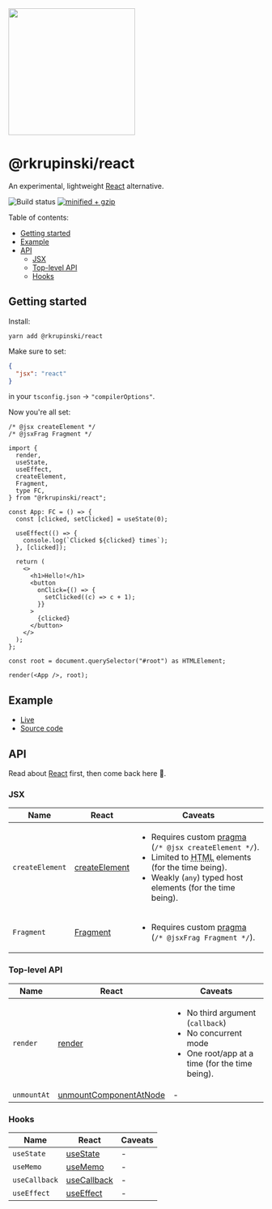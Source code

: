 <img src="https://github.com/rkrupinski/react/assets/775177/29935515-8c29-4254-b80e-ed590489738d" width="250" height="250" />

# @rkrupinski/react

An experimental, lightweight [React](https://react.dev/) alternative.

![Build status](https://github.com/rkrupinski/react/workflows/CI/badge.svg)
[![minified + gzip](https://badgen.net/bundlephobia/minzip/@rkrupinski/react)](https://bundlephobia.com/package/@rkrupinski/react)

Table of contents:

- [Getting started](#getting-started)
- [Example](#example)
- [API](#api)
  - [JSX](#jsx)
  - [Top-level API](#top-level-api)
  - [Hooks](#hooks)

## Getting started

Install:

```
yarn add @rkrupinski/react
```

Make sure to set:

```json
{
  "jsx": "react"
}
```

in your `tsconfig.json` -> `"compilerOptions"`.

Now you're all set:

```tsx
/* @jsx createElement */
/* @jsxFrag Fragment */

import {
  render,
  useState,
  useEffect,
  createElement,
  Fragment,
  type FC,
} from "@rkrupinski/react";

const App: FC = () => {
  const [clicked, setClicked] = useState(0);

  useEffect(() => {
    console.log(`Clicked ${clicked} times`);
  }, [clicked]);

  return (
    <>
      <h1>Hello!</h1>
      <button
        onClick={() => {
          setClicked((c) => c + 1);
        }}
      >
        {clicked}
      </button>
    </>
  );
};

const root = document.querySelector("#root") as HTMLElement;

render(<App />, root);
```

## Example

- [Live](https://remarkable-rugelach-93aab7.netlify.app/)
- [Source code](https://github.com/rkrupinski/react/tree/master/packages/example)

## API

Read about [React](https://react.dev/reference) first, then come back here 🙏.

### JSX

<table>
  <thead>
    <tr>
      <th>Name</th>
      <th>React</th>
      <th>Caveats</th>
    </tr>
  </thead>
  <tbody>
    <tr>
      <td><code>createElement</code></td>
      <td>
        <a href="https://react.dev/reference/react/createElement" target="_blank">createElement</a>
      </td>
      <td>
        <ul>
          <li>Requires custom <a href="https://www.typescriptlang.org/tsconfig#jsxFactory" target="_blank">pragma</a> (<code>/* @jsx createElement */</code>).</li>
          <li>Limited to <abbr title="HyperText Markup Language">HTML</abbr> elements (for the time being).</li>
          <li>Weakly (<code>any</code>) typed host elements (for the time being).</li>
        </ul>
      </td>
    </tr>
    <tr>
      <td><code>Fragment</code></td>
      <td>
        <a href="https://react.dev/reference/react/Fragment" target="_blank">Fragment</a>
      </td>
      <td>
        <ul>
          <li>Requires custom <a href="https://www.typescriptlang.org/tsconfig#jsxFactory" target="_blank">pragma</a> (<code>/* @jsxFrag Fragment */</code>).</li>
        </ul>
      </td>
    </tr>
  </tbody>
</table>

### Top-level API

<table>
  <thead>
    <tr>
      <th>Name</th>
      <th>React</th>
      <th>Caveats</th>
    </tr>
  </thead>
  <tbody>
    <tr>
      <td><code>render</code></td>
      <td>
        <a href="https://react.dev/reference/react-dom/render" target="_blank">render</a>
      </td>
      <td>
        <ul>
          <li>No third argument (<code>callback</code>)</li>
          <li>No concurrent mode</li>
          <li>One root/app at a time (for the time being).</li>
        </ul>
      </td>
    </tr>
    <tr>
      <td><code>unmountAt</code></td>
      <td>
        <a href="https://react.dev/reference/react-dom/unmountComponentAtNode" target="_blank">unmountComponentAtNode</a>
      </td>
      <td>-</td>
    </tr>
  </tbody>
</table>

### Hooks

<table>
  <thead>
    <tr>
      <th>Name</th>
      <th>React</th>
      <th>Caveats</th>
    </tr>
  </thead>
  <tbody>
    <tr>
      <td><code>useState</code></td>
      <td>
        <a href="https://react.dev/reference/react/useState" target="_blank">useState</a>
      </td>
      <td>-</td>
    </tr>
    <tr>
      <td><code>useMemo</code></td>
      <td>
        <a href="https://react.dev/reference/react/useMemo" target="_blank">useMemo</a>
      </td>
      <td>-</td>
    </tr>
    <tr>
      <td><code>useCallback</code></td>
      <td>
        <a href="https://react.dev/reference/react/useCallback" target="_blank">useCallback</a>
      </td>
      <td>-</td>
    </tr>
    <tr>
      <td><code>useEffect</code></td>
      <td>
        <a href="https://react.dev/reference/react/useEffect" target="_blank">useEffect</a>
      </td>
      <td>-</td>
    </tr>
  </tbody>
</table>
